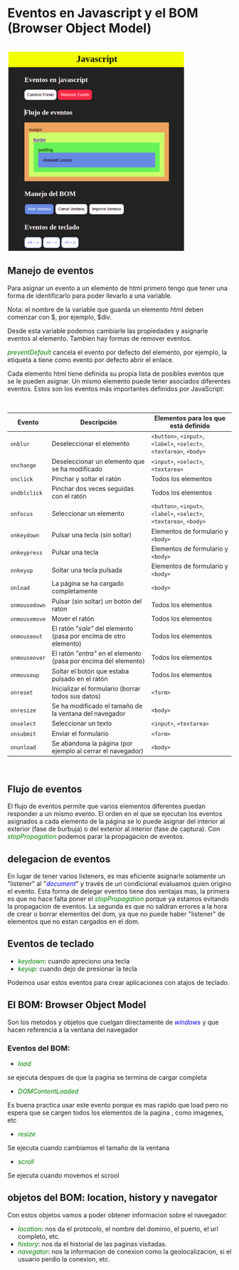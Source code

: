 # Eventos en Javascript y el BOM (Browser Object Model)

<br>
<img src="./helpers/preview.png" style="width: 400px;">
<br>

## Manejo de eventos

Para asignar un evento a un elemento de html primero tengo que tener una forma de identificarlo para poder llevarlo a una variable.

Nota: el nombre de la variable que guarda un elemento html deben comenzar con $, por ejemplo, $div.

Desde esta variable podemos cambiarle las propiedades y asignarle eventos al elemento. Tambien hay formas de remover eventos.

<i style="color:green">preventDefault</i> cancela el evento por defecto del elemento, por ejemplo, la etiqueta a tiene como evento por defecto abrir el enlace.

Cada elemento html tiene definida su propia lista de posibles eventos que se le pueden asignar. Un mismo elemento puede tener asociados diferentes eventos.
Estos son los eventos más importantes definidos por JavaScript:

<br>

<div>
<table>
<thead>
<tr>
<th>Evento</th>
<th>Descripción</th>
<th>Elementos para los que está definido</th>
</tr>
</thead>
<tbody>
<tr>
<td><code>onblur</code></td>
<td>Deseleccionar el elemento</td>
<td><code>&lt;button&gt;</code>, <code>&lt;input&gt;</code>, <code>&lt;label&gt;</code>, <code>&lt;select&gt;</code>, <code>&lt;textarea&gt;</code>, <code>&lt;body&gt;</code></td>
</tr>
<tr>
<td><code>onchange</code></td>
<td>Deseleccionar un elemento que se ha modificado</td>
<td><code>&lt;input&gt;</code>, <code>&lt;select&gt;</code>, <code>&lt;textarea&gt;</code></td>
</tr>
<tr>
<td><code>onclick</code></td>
<td>Pinchar y soltar el ratón</td>
<td>Todos los elementos</td>
</tr>
<tr>
<td><code>ondblclick</code></td>
<td>Pinchar dos veces seguidas con el ratón</td>
<td>Todos los elementos</td>
</tr>
<tr>
<td><code>onfocus</code></td>
<td>Seleccionar un elemento</td>
<td><code>&lt;button&gt;</code>, <code>&lt;input&gt;</code>, <code>&lt;label&gt;</code>, <code>&lt;select&gt;</code>, <code>&lt;textarea&gt;</code>, <code>&lt;body&gt;</code></td>
</tr>
<tr>
<td><code>onkeydown</code></td>
<td>Pulsar una tecla (sin soltar)</td>
<td>Elementos de formulario y <code>&lt;body&gt;</code></td>
</tr>
<tr>
<td><code>onkeypress</code></td>
<td>Pulsar una tecla</td>
<td>Elementos de formulario y <code>&lt;body&gt;</code></td>
</tr>
<tr>
<td><code>onkeyup</code></td>
<td>Soltar una tecla pulsada</td>
<td>Elementos de formulario y <code>&lt;body&gt;</code></td>
</tr>
<tr>
<td><code>onload</code></td>
<td>La página se ha cargado completamente</td>
<td><code>&lt;body&gt;</code></td>
</tr>
<tr>
<td><code>onmousedown</code></td>
<td>Pulsar (sin soltar) un botón del ratón</td>
<td>Todos los elementos</td>
</tr>
<tr>
<td><code>onmousemove</code></td>
<td>Mover el ratón</td>
<td>Todos los elementos</td>
</tr>
<tr>
<td><code>onmouseout</code></td>
<td>El ratón <em>"sale"</em> del elemento (pasa por encima de otro elemento)</td>
<td>Todos los elementos</td>
</tr>
<tr>
<td><code>onmouseover</code></td>
<td>El ratón <em>"entra"</em> en el elemento (pasa por encima del elemento)</td>
<td>Todos los elementos</td>
</tr>
<tr>
<td><code>onmouseup</code></td>
<td>Soltar el botón que estaba pulsado en el ratón</td>
<td>Todos los elementos</td>
</tr>
<tr>
<td><code>onreset</code></td>
<td>Inicializar el formulario (borrar todos sus datos)</td>
<td><code>&lt;form&gt;</code></td>
</tr>
<tr>
<td><code>onresize</code></td>
<td>Se ha modificado el tamaño de la ventana del navegador</td>
<td><code>&lt;body&gt;</code></td>
</tr>
<tr>
<td><code>onselect</code></td>
<td>Seleccionar un texto</td>
<td><code>&lt;input&gt;</code>, <code>&lt;textarea&gt;</code></td>
</tr>
<tr>
<td><code>onsubmit</code></td>
<td>Enviar el formulario</td>
<td><code>&lt;form&gt;</code></td>
</tr>
<tr>
<td><code>onunload</code></td>
<td>Se abandona la página (por ejemplo al cerrar el navegador)</td>
<td><code>&lt;body&gt;</code></td>
</tr>
</tbody>
</table>
</div>
<br>

## Flujo de eventos

El flujo de eventos permite que varios elementos diferentes puedan responder a un mismo evento.
El orden en el que se ejecutan los eventos asignados a cada elemento de la página se lo puede asignar del interior al exterior (fase de burbuja) o del exterior al interior (fase de captura).
Con <i style="color:green">stopPropagation</i> podemos parar la propagacion de eventos.

## delegacion de eventos

En lugar de tener varios listeners, es mas eficiente asignarle solamente un "listener" al "<i style="color:blue">document</i>" y través de un condicional evaluamos quien origino el evento.
Esta forma de delegar eventos tiene dos ventajas mas, la primera es que no hace falta poner el <i style="color:green">stopPropagation</i> porque ya estamos evitando la propagacion de eventos. La segunda es que no saldran errores a la hora de crear o borrar elementos del dom, ya que no puede haber "listener" de elementos que no estan cargados en el dom.

## Eventos de teclado

- <i style="color:green">keydown</i>: cuando apreciono una tecla
- <i style="color:green">keyup</i>: cuando dejo de presionar la tecla

Podemos usar estos eventos para crear aplicaciones con atajos de teclado.

## El BOM: Browser Object Model

Son los metodos y objetos que cuelgan directamente de <i style="color:blue">windows</i> y que hacen referencia a la ventana del navegador

### Eventos del BOM:

- <i style="color:green">load</i>

se ejecuta despues de que la pagina se termina de cargar completa

- <i style="color:green">DOMContentLoaded</i>

Es buena practica usar este evento porque es mas rapido que load pero no espera que se cargen todos los elementos de la pagina , como imagenes, etc

- <i style="color:green">resize</i>

Se ejecuta cuando cambiamos el tamaño de la ventana

- <i style="color:green">scroll</i>

Se ejecuta cuando movemos el scrool

## objetos del BOM: location, history y navegator

Con estos objetos vamos a poder obtener informacion sobre el navegador:

- <i style="color:green">location</i>: nos da el protocolo, el nombre del dominio, el puerto, el url completo, etc.
- <i style="color:green">history</i>: nos da el historial de las paginas visitadas.
- <i style="color:green">navegator</i>: nos la informacion de conexion como la geolocalizacion, si el usuario perdio la conexion, etc.
